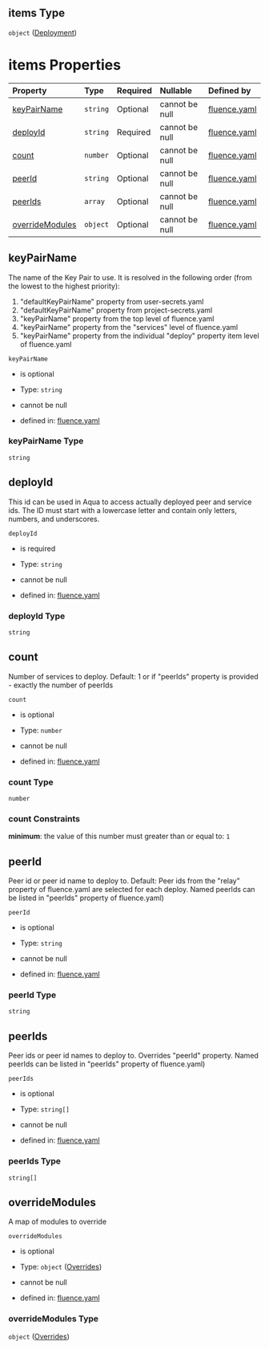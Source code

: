 ## items Type

`object` ([Deployment](fluence-properties-services-service-config-properties-deployment-list-deployment.md))

# items Properties

| Property                            | Type     | Required | Nullable       | Defined by                                                                                                                                                                                                                                                       |
| :---------------------------------- | :------- | :------- | :------------- | :--------------------------------------------------------------------------------------------------------------------------------------------------------------------------------------------------------------------------------------------------------------- |
| [keyPairName](#keypairname)         | `string` | Optional | cannot be null | [fluence.yaml](fluence-properties-services-service-config-properties-deployment-list-deployment-properties-keypairname.md "https://fluence.dev/schemas/fluence.yaml#/properties/services/additionalProperties/properties/deploy/items/properties/keyPairName")   |
| [deployId](#deployid)               | `string` | Required | cannot be null | [fluence.yaml](fluence-properties-services-service-config-properties-deployment-list-deployment-properties-deployid.md "https://fluence.dev/schemas/fluence.yaml#/properties/services/additionalProperties/properties/deploy/items/properties/deployId")         |
| [count](#count)                     | `number` | Optional | cannot be null | [fluence.yaml](fluence-properties-services-service-config-properties-deployment-list-deployment-properties-count.md "https://fluence.dev/schemas/fluence.yaml#/properties/services/additionalProperties/properties/deploy/items/properties/count")               |
| [peerId](#peerid)                   | `string` | Optional | cannot be null | [fluence.yaml](fluence-properties-services-service-config-properties-deployment-list-deployment-properties-peerid.md "https://fluence.dev/schemas/fluence.yaml#/properties/services/additionalProperties/properties/deploy/items/properties/peerId")             |
| [peerIds](#peerids)                 | `array`  | Optional | cannot be null | [fluence.yaml](fluence-properties-services-service-config-properties-deployment-list-deployment-properties-peer-ids.md "https://fluence.dev/schemas/fluence.yaml#/properties/services/additionalProperties/properties/deploy/items/properties/peerIds")          |
| [overrideModules](#overridemodules) | `object` | Optional | cannot be null | [fluence.yaml](fluence-properties-services-service-config-properties-deployment-list-deployment-properties-overrides.md "https://fluence.dev/schemas/fluence.yaml#/properties/services/additionalProperties/properties/deploy/items/properties/overrideModules") |

## keyPairName

The name of the Key Pair to use. It is resolved in the following order (from the lowest to the highest priority):

1.  "defaultKeyPairName" property from user-secrets.yaml
2.  "defaultKeyPairName" property from project-secrets.yaml
3.  "keyPairName" property from the top level of fluence.yaml
4.  "keyPairName" property from the "services" level of fluence.yaml
5.  "keyPairName" property from the individual "deploy" property item level of fluence.yaml

`keyPairName`

*   is optional

*   Type: `string`

*   cannot be null

*   defined in: [fluence.yaml](fluence-properties-services-service-config-properties-deployment-list-deployment-properties-keypairname.md "https://fluence.dev/schemas/fluence.yaml#/properties/services/additionalProperties/properties/deploy/items/properties/keyPairName")

### keyPairName Type

`string`

## deployId

This id can be used in Aqua to access actually deployed peer and service ids. The ID must start with a lowercase letter and contain only letters, numbers, and underscores.

`deployId`

*   is required

*   Type: `string`

*   cannot be null

*   defined in: [fluence.yaml](fluence-properties-services-service-config-properties-deployment-list-deployment-properties-deployid.md "https://fluence.dev/schemas/fluence.yaml#/properties/services/additionalProperties/properties/deploy/items/properties/deployId")

### deployId Type

`string`

## count

Number of services to deploy. Default: 1 or if "peerIds" property is provided - exactly the number of peerIds

`count`

*   is optional

*   Type: `number`

*   cannot be null

*   defined in: [fluence.yaml](fluence-properties-services-service-config-properties-deployment-list-deployment-properties-count.md "https://fluence.dev/schemas/fluence.yaml#/properties/services/additionalProperties/properties/deploy/items/properties/count")

### count Type

`number`

### count Constraints

**minimum**: the value of this number must greater than or equal to: `1`

## peerId

Peer id or peer id name to deploy to. Default: Peer ids from the "relay" property of fluence.yaml are selected for each deploy. Named peerIds can be listed in "peerIds" property of fluence.yaml)

`peerId`

*   is optional

*   Type: `string`

*   cannot be null

*   defined in: [fluence.yaml](fluence-properties-services-service-config-properties-deployment-list-deployment-properties-peerid.md "https://fluence.dev/schemas/fluence.yaml#/properties/services/additionalProperties/properties/deploy/items/properties/peerId")

### peerId Type

`string`

## peerIds

Peer ids or peer id names to deploy to. Overrides "peerId" property. Named peerIds can be listed in "peerIds" property of fluence.yaml)

`peerIds`

*   is optional

*   Type: `string[]`

*   cannot be null

*   defined in: [fluence.yaml](fluence-properties-services-service-config-properties-deployment-list-deployment-properties-peer-ids.md "https://fluence.dev/schemas/fluence.yaml#/properties/services/additionalProperties/properties/deploy/items/properties/peerIds")

### peerIds Type

`string[]`

## overrideModules

A map of modules to override

`overrideModules`

*   is optional

*   Type: `object` ([Overrides](fluence-properties-services-service-config-properties-deployment-list-deployment-properties-overrides.md))

*   cannot be null

*   defined in: [fluence.yaml](fluence-properties-services-service-config-properties-deployment-list-deployment-properties-overrides.md "https://fluence.dev/schemas/fluence.yaml#/properties/services/additionalProperties/properties/deploy/items/properties/overrideModules")

### overrideModules Type

`object` ([Overrides](fluence-properties-services-service-config-properties-deployment-list-deployment-properties-overrides.md))
